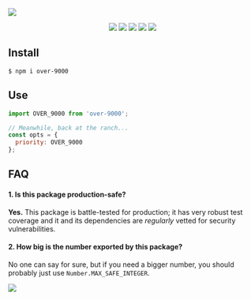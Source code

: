 <a href="#top" id="top">
  <img src="https://user-images.githubusercontent.com/441546/41697681-b224a8d0-74ce-11e8-8639-07ccacda85f2.png" style="max-width: 100%">
</a>
<p align="center">
  <a href="https://www.npmjs.com/package/over-9000"><img src="https://img.shields.io/npm/v/over-9000.svg?style=flat-square"></a>
  <a href="https://github.com/darkobits/over-9000/actions"><img src="https://img.shields.io/endpoint?url=https://aws.frontlawn.net/ga-shields/darkobits/over-9000&style=flat-square"></a>
  <a href="https://www.codacy.com/app/darkobits/over-9000"><img src="https://img.shields.io/codacy/coverage/d81a1a341fc24f6d9e8be95645fa1178.svg?style=flat-square"></a>
  <a href="https://david-dm.org/darkobits/over-9000"><img src="https://img.shields.io/david/darkobits/over-9000.svg?style=flat-square"></a>
  <a href="https://conventionalcommits.org"><img src="https://img.shields.io/badge/conventional%20commits-1.0.0-FB5E85.svg?style=flat-square"></a>
</p>

## Install

```
$ npm i over-9000
```

## Use

```js
import OVER_9000 from 'over-9000';

// Meanwhile, back at the ranch...
const opts = {
  priority: OVER_9000
};
```

## FAQ

#### 1. Is this package production-safe?

**Yes.** This package is battle-tested for production; it has very robust test coverage and it and its dependencies are _regularly_ vetted for security vulnerabilities.

#### 2. How big is the number exported by this package?

No one can say for sure, but if you need a bigger number, you should probably just use `Number.MAX_SAFE_INTEGER`.

<a href="#top">
  <img src="https://user-images.githubusercontent.com/441546/69777002-41ac7380-1153-11ea-85a4-88184f8c9975.png" style="max-width: 100%;">
</a>
